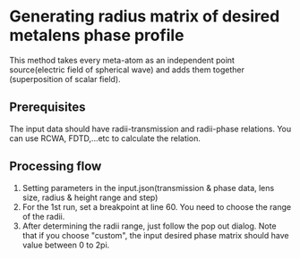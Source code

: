 # Generating radius matrix of desired metalens phase profile
This method takes every meta-atom as an independent point source(electric field of spherical wave)  and adds them together (superposition of scalar field).
## Prerequisites 
The input data should have radii-transmission and radii-phase relations. You can use RCWA, FDTD,...etc to calculate the relation.

## Processing flow
1. Setting parameters in the input.json(transmission & phase data, lens
size, radius & height range and step)
2. For the 1st run, set a breakpoint at line 60. You need to choose the
range of the radii.
3. After determining the radii range, just follow the pop out dialog.
Note that if you choose "custom", the input desired phase matrix should
have value between 0 to 2pi.

